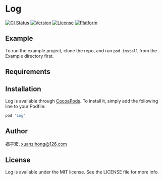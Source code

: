 # Log

[![CI Status](https://img.shields.io/travis/禤子宏/Log.svg?style=flat)](https://travis-ci.org/禤子宏/Log)
[![Version](https://img.shields.io/cocoapods/v/Log.svg?style=flat)](https://cocoapods.org/pods/Log)
[![License](https://img.shields.io/cocoapods/l/Log.svg?style=flat)](https://cocoapods.org/pods/Log)
[![Platform](https://img.shields.io/cocoapods/p/Log.svg?style=flat)](https://cocoapods.org/pods/Log)

## Example

To run the example project, clone the repo, and run `pod install` from the Example directory first.

## Requirements

## Installation

Log is available through [CocoaPods](https://cocoapods.org). To install
it, simply add the following line to your Podfile:

```ruby
pod 'Log'
```

## Author

禤子宏, xuanzihong@126.com

## License

Log is available under the MIT license. See the LICENSE file for more info.
